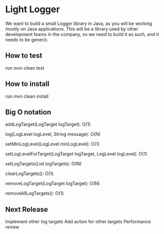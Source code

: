 # Light Logger

We want to build a small Logger library in Java, as you will be working mostly on Java applications.
This will be a library used by other development teams in the company,
so we need to build it as such, and it needs to be generic.


## How to test 

run mvn clean test 

## How to install  

run mvn clean install 


## Big O notation

addLogTarget(LogTarget logTarget): O(1)

log(LogLevel logLevel, String message): O(N)

setMinLogLevel(LogLevel minLogLevel): O(1)

setLogLevelForTarget(LogTarget logTarget, LogLevel logLevel): O(1)

setLogTargets(List<LogTarget> logTargets): O(N)

clearLogTargets(): O(1)

removeLogTarget(LogTarget logTarget): O(N)

removeAllLogTargets(): O(1)

## Next Release 
Implement other log targets 
Add action for other targets 
Performance review 
















